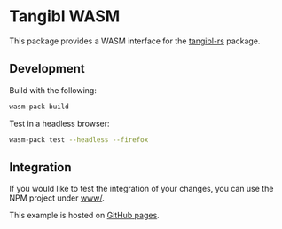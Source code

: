 # Tangibl WASM

This package provides a WASM interface for the
[tangibl-rs](https://github.com/tangibl/tangibl-rs) package.

## Development

Build with the following:

```sh
wasm-pack build
```

Test in a headless browser:

```sh
wasm-pack test --headless --firefox
```

## Integration

If you would like to test the integration of your changes, you can use the NPM
project under [www/](www/).

This example is hosted on [GitHub pages](https://tangibl.github.io/tangibl-wasm-rs/).
